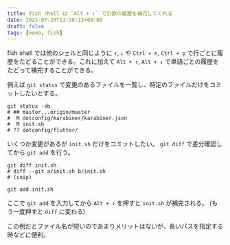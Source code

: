 ```yaml
---
title: fish shell は `Alt + ↑` で引数の履歴を補完してくれる
date: 2021-07-20T13:38:13+09:00
draft: false
tags: [memo, fish]
---
```


fish shell では他のシェルと同じように `↑`, `↓` や `Ctrl + n`, `Ctrl + p` で行ごとに履歴をたどることができる。これに加えて `Alt + ↑`, `Alt + ↓` で単語ごとの履歴をたどって補完することができる。

例えば `git status` で変更のあるファイルを一覧し、特定のファイルだけをコミットしたいとする。

```fish
git status -sb
# ## master...origin/master
#  M dotconfig/karabiner/karabiner.json
#  M init.sh
# ?? dotconfig/flutter/
```

いくつか変更があるが `init.sh` だけをコミットしたい。 `git diff` で差分確認してから `git add` を行う。

```fish
git diff init.sh
# diff --git a/init.sh b/init.sh
# (snip)

git add init.sh
```

ここで `git add` を入力してから `Alt + ↑` を押すと `init.sh` が補完される。 (もう一度押すと `diff` に変わる)

この例だとファイル名が短いのであまりメリットはないが、長いパスを指定する時などに便利。

